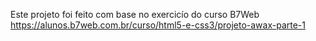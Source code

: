 Este projeto foi feito com base no exercicío do curso B7Web https://alunos.b7web.com.br/curso/html5-e-css3/projeto-awax-parte-1